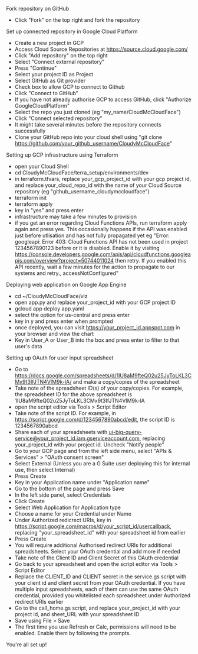 Fork repository on GitHub
- Click "Fork" on the top right and fork the repository

Set up connected repository in Google Cloud Platform
- Create a new project in GCP
- Access Cloud Source Repositories at https://source.cloud.google.com/
- Click "Add repository" on the top right
- Select "Connect external repository"
- Press "Continue"
- Select your project ID as Project
- Select GitHub as Git provider
- Check box to allow GCP to connect to Github
- Click "Connect to GitHub"
- If you have not already authorise GCP to access GitHub, click "Authorize GoogleCloudPlatform"
- Select the repo you just cloned (eg "my_name/CloudMcCloudFace")
- Click "Connect selected repository"
- It might take several minutes before the repository connects successfully
- Clone your GitHub repo into your cloud shell using "git clone https://github.com/your_github_username/CloudyMcCloudFace"

Setting up GCP infrastructure using Terraform
- open your Cloud Shell
- cd CloudyMcCloudFace/terra_setup/environments/dev
- in terraform.tfvars, replace your_gcp_project_id with your gcp project id, and replace your_cloud_repo_id with the name of your Cloud Source repository (eg "github_username_cloudymccloudface")
- terraform init
- terraform apply
- key in "yes" and press enter
- infrastructure may take a few minutes to provision
- if you get an error regarding Cloud Functions APIs, run terraform apply again and press yes. This occasionally happens if the API was enabled just before utlisation and has not fully propagated yet
   eg "Error: googleapi: Error 403: Cloud Functions API has not been used in project 1234567890123 before or it is disabled. Enable it by visiting https://console.developers.google.com/apis/api/cloudfunctions.googleapis.com/overview?project=50744011024 then retry. If you enabled this API recently, wait a few minutes for the action to propagate to our systems and retry., accessNotConfigured"

Deploying web application on Google App Engine
- cd ~/CloudyMcCloudFace/viz
- open app.py and replace your_project_id with your GCP project ID
- gcloud app deploy app.yaml
- select the option for us-central and press enter
- key in y and press enter when prompted
- once deployed, you can visit https://your_project_id.appspot.com in your browser and view the chart
- Key in User_A or User_B into the box and press enter to filter to that user's data

Setting up OAuth for user input spreadsheet
- Go to https://docs.google.com/spreadsheets/d/1IU8aM9fteQ02u25JyToLKL3CMx9t3IfJTN4VIM9k-lA/ and make a copy/copies of the spreadsheet
- Take note of the spreadsheet ID(s) of your copy/copies. For example, the spreadsheet ID for the above spreadsheet is 1IU8aM9fteQ02u25JyToLKL3CMx9t3IfJTN4VIM9k-lA
- open the script editor via Tools > Script Editor
- Take note of the script ID. For example, in https://script.google.com/d/1234567890abcd/edit, the script ID is 1234567890abcd
- Share each of your spreadsheets with ui-big-query-service@your_project_id.iam.gserviceaccount.com, replacing your_project_id with your project id. Uncheck "Notify people"
- Go to your GCP page and from the left side menu, select "APIs & Services" > "OAuth consent screen"
- Select External (Unless you are a G Suite user deploying this for internal use, then select Internal)
- Press Create
- Key in your Application name under "Application name"
- Go to the bottom of the page and press Save
- In the left side panel, select Credentials
- Click Create
- Select Web Application for Application type
- Choose a name for your Credential under Name
- Under Authorized redicrect URIs, key in https://script.google.com/macros/d/your_script_id/usercallback, replacing "your_spreadsheet_id" with your spreadsheet id from earlier
- Press Create
- You will require additional Authorised redirect URIs for additional spreadsheets. Select your OAuth credential and add more if needed
- Take note of the Client ID and Client Secret of this OAuth credential
- Go back to your spreadsheet and open the script editor via Tools > Script Editor
- Replace the CLIENT_ID and CLIENT secret in the service.gs script with your client id and client secret from your OAuth credential. If you have multiple input spreadsheets, each of them can use the same OAuth credential, provided you whitelisted each spreadsheet under Authorized redirect URIs earlier
- Go to the call_home.gs script, and replace your_project_id with your project id, and sheet_URL with your spreadsheet ID
- Save using File > Save
- The first time you use Refresh or Calc, permissions will need to be enabled. Enable them by following the prompts.

You're all set up!
